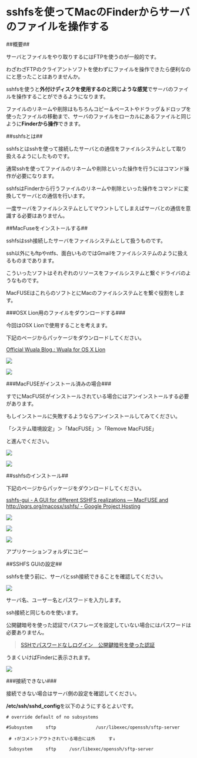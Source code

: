 # sshfsを使ってMacのFinderからサーバのファイルを操作する
##概要##

サーバとファイルをやり取りするにはFTPを使うのが一般的です。 

わざわざFTPのクライアントソフトを使わずにファイルを操作できたら便利なのにと思ったことはありませんか。    
 
sshfsを使うと**外付けディスクを使用するのと同じような感覚**でサーバのファイルを操作することができるようになります。   
 
ファイルのリネームや削除はもちろんコピー＆ペーストやドラッグ＆ドロップを使ったファイルの移動まで、サーバのファイルをローカルにあるファイルと同じように**Finderから操作**できます。

 

##sshfsとは##

sshfsとはsshを使って接続したサーバとの通信をファイルシステムとして取り扱えるようにしたものです。 
 
通常sshを使ってファイルのリネームや削除といった操作を行うにはコマンド操作が必要になります。 
 
sshfsはFinderから行うファイルのリネームや削除といった操作をコマンドに変換してサーバとの通信を行います。 

一度サーバをファイルシステムとしてマウントしてしまえばサーバとの通信を意識する必要はありません。

 

##MacFuseをインストールする##

sshfsはssh接続したサーバをファイルシステムとして扱うものです。 

ssh以外にもftpやntfs、面白いものではGmailをファイルシステムのように扱えるものまであります。 
 
こういったソフトはそれぞれのリソースをファイルシステムと繋ぐドライバのようなものです。 

MacFUSEはこれらのソフトとにMacのファイルシステムとを繋ぐ役割をします。

 

###OSX Lion用のファイルをダウンロードする###

今回はOSX Lionで使用することを考えます。

下記のページからパッケージをダウンロードしてください。

[Official Wuala Blog.: Wuala for OS X Lion](http://wualablog.blogspot.com/2011/07/wuala-for-os-x-lion.html)

 

![](http://evernote.tk84.net/shard/s8/res/c83259b5-d1ca-4dd4-a1a1-bd4cbd3a54e0/)

 

 

![](http://evernote.tk84.net/shard/s8/res/dd0450a0-4acd-4a18-8c01-69779dbc47c4/)

 

###MacFUSEがインストール済みの場合###


すでにMacFUSEがインストールされている場合にはアンインストールする必要があります。   

もしインストールに失敗するようならアンインストールしてみてください。

 

「システム環境設定」＞「MacFUSE」＞「Remove MacFUSE」 

と進んでください。

 

![](http://evernote.tk84.net/shard/s8/res/8654b6c9-d0ce-48be-ab9e-0fb5bf5eb52b/)

 

![](http://evernote.tk84.net/shard/s8/res/8355f8cf-6ba2-4699-8206-332001f74193/)

 

##sshfsのインストール##

下記のページからパッケージをダウンロードしてください。  

[sshfs-gui - A GUI for different SSHFS realizations — MacFUSE and http://pqrs.org/macosx/sshfs/ - Google Project Hosting](http://code.google.com/p/sshfs-gui/)

 

![](http://evernote.tk84.net/shard/s8/res/f10baad2-62f5-44c9-bebd-d79ebc88676a/)

![](http://evernote.tk84.net/shard/s8/res/ecd22516-6f54-4544-b23d-9b695d52fc13/)

![](http://evernote.tk84.net/shard/s8/res/240026c9-33ad-4182-8f2f-b14b59174d08/)

アプリケーションフォルダにコピー

 

##SSHFS GUIの設定##

sshfsを使う前に、サーバとssh接続できることを確認してください。

 

![](http://evernote.tk84.net/shard/s8/res/2de72733-26aa-479b-acfd-9974287876d7/)

 

サーバ名、ユーザー名とパスワードを入力します。  

ssh接続と同じものを使います。

公開鍵暗号を使った認証でパスフレーズを設定していない場合にはパスワードは必要ありません。

>[SSHでパスワードなしログイン　公開鍵暗号を使った認証](http://www.tk84.net/blog/SSH%E3%81%A7%E3%83%91%E3%82%B9%E3%83%AF%E3%83%BC%E3%83%89%E3%81%AA%E3%81%97%E3%83%AD%E3%82%B0%E3%82%A4%E3%83%B3%E3%80%80%E5%85%AC%E9%96%8B%E9%8D%B5%E6%9A%97%E5%8F%B7%E3%82%92%E4%BD%BF%E3%81%A3%E3%81%9F%E8%AA%8D%E8%A8%BC/)

 

うまくいけばFinderに表示されます。

 

![](http://evernote.tk84.net/shard/s8/res/1b7ddb48-3984-4521-a970-fc1109d342f8/)

 

###接続できない###

接続できない場合はサーバ側の設定を確認してください。

**/etc/ssh/sshd_config**を以下のようにするとよいです。

 

    # override default of no subsystems

    #Subsystem     sftp               /usr/libexec/openssh/sftp-server

     # ↑がコメントアウトされている場合には外     す↓

     Subsystem     sftp     /usr/libexec/openssh/sftp-server

 

